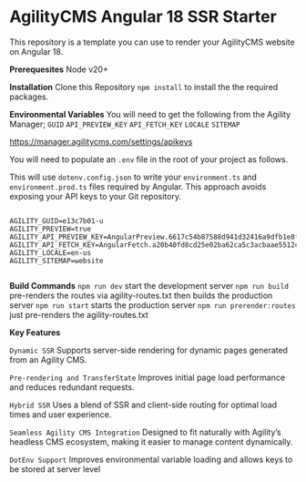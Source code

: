 # AgilityCMS Angular 18 SSR Starter
This repository is a template you can use to render your AgilityCMS website on Angular 18. 

**Prerequesites**
Node v20+ 

**Installation**
Clone this Repository
`npm install` to install the the required packages.

**Environmental Variables**
You will need to get the following from the Agility Manager;
`GUID` `API_PREVIEW_KEY` `API_FETCH_KEY` `LOCALE` `SITEMAP`

https://manager.agilitycms.com/settings/apikeys

You will need to populate an `.env` file in the root of your project as follows.

This will use `dotenv.config.json` to write your `environment.ts` and `environment.prod.ts` files required by Angular. This approach avoids exposing your API keys to your Git repository.

```

AGILITY_GUID=e13c7b01-u
AGILITY_PREVIEW=true
AGILITY_API_PREVIEW_KEY=AngularPreview.6617c54b87588d941d32416a9dfb1e8fd9e556439984e8236ac75896e47ae02a
AGILITY_API_FETCH_KEY=AngularFetch.a20b40fd8cd25e02ba62ca5c3acbaae5512c1d633b51ea104ac28f9bc3b9d44d
AGILITY_LOCALE=en-us
AGILITY_SITEMAP=website


```

**Build Commands**
`npm run dev`  start the development server
`npm run build` pre-renders the routes via agility-routes.txt then builds the production server
`npm run start` starts the production server
`npm run prerender:routes` just pre-renders the agility-routes.txt

**Key Features**

`Dynamic SSR` Supports server-side rendering for dynamic pages generated from an Agility CMS.

`Pre-rendering and TransferState` Improves initial page load performance and reduces redundant requests.

`Hybrid SSR` Uses a blend of SSR and client-side routing for optimal load times and user experience.

`Seamless Agility CMS Integration` Designed to fit naturally with Agility’s headless CMS ecosystem, making it easier to manage content dynamically.

`DotEnv Support` Improves environmental variable loading and allows keys to be stored at server level
